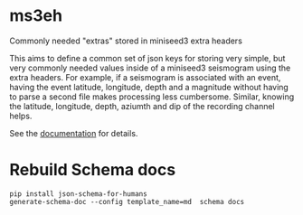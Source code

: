 # ms3eh
Commonly needed "extras" stored in miniseed3 extra headers

This aims to define a common set of json keys for storing very simple, but very commonly needed values inside of a miniseed3 seismogram
using the extra headers. For example, if a seismogram is associated
with an event, having the event latitude, longitude, depth and a magnitude without having to parse a second file makes processing less cumbersome. Similar, knowing the latitude, longitude, depth, aziumth and dip of the recording channel helps.

See the [documentation](https://crotwell.github.io/ms3eh) for details.


# Rebuild Schema docs
```
pip install json-schema-for-humans
generate-schema-doc --config template_name=md  schema docs
```
